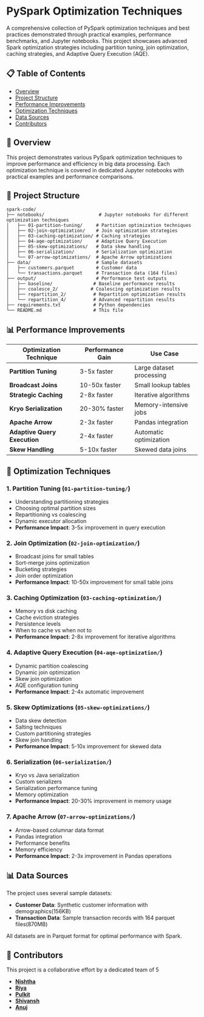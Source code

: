 # PySpark Optimization Techniques

A comprehensive collection of PySpark optimization techniques and best practices demonstrated through practical examples, performance benchmarks, and Jupyter notebooks. This project showcases advanced Spark optimization strategies including partition tuning, join optimization, caching strategies, and Adaptive Query Execution (AQE).

## 📋 Table of Contents

- [Overview](#-overview)
- [Project Structure](#-project-structure)
- [Performance Improvements](#-performance-improvements)
- [Optimization Techniques](#-optimization-techniques)
- [Data Sources](#-data-sources)
- [Contributors](#-contributors)

## 🎯 Overview

This project demonstrates various PySpark optimization techniques to improve performance and efficiency in big data processing. Each optimization technique is covered in dedicated Jupyter notebooks with practical examples and performance comparisons.

## 📁 Project Structure

```
spark-code/
├── notebooks/                    # Jupyter notebooks for different optimization techniques
│   ├── 01-partition-tuning/     # Partition optimization techniques
│   ├── 02-join-optimization/    # Join optimization strategies
│   ├── 03-caching-optimization/ # Caching strategies
│   ├── 04-aqe-optimization/     # Adaptive Query Execution
│   ├── 05-skew-optimizations/   # Data skew handling
│   ├── 06-serialization/        # Serialization optimization
│   └── 07-arrow-optimizations/  # Apache Arrow optimizations
├── data/                        # Sample datasets
│   ├── customers.parquet        # Customer data
│   └── transactions.parquet     # Transaction data (164 files)
├── output/                      # Performance test outputs
│   ├── baseline/               # Baseline performance results
│   ├── coalesce_2/            # Coalescing optimization results
│   ├── repartition_2/          # Repartition optimization results
│   └── repartition_4/          # Advanced repartition results
├── requirements.txt            # Python dependencies
└── README.md                   # This file
```


## 📊 Performance Improvements

| Optimization Technique | Performance Gain | Use Case |
|------------------------|------------------|----------|
| **Partition Tuning** | 3-5x faster | Large dataset processing |
| **Broadcast Joins** | 10-50x faster | Small lookup tables |
| **Strategic Caching** | 2-8x faster | Iterative algorithms |
| **Kryo Serialization** | 20-30% faster | Memory-intensive jobs |
| **Apache Arrow** | 2-3x faster | Pandas integration |
| **Adaptive Query Execution** | 2-4x faster | Automatic optimization |
| **Skew Handling** | 5-10x faster | Skewed data joins |

## 🚀 Optimization Techniques

### 1. Partition Tuning (`01-partition-tuning/`)
- Understanding partitioning strategies
- Choosing optimal partition sizes
- Repartitioning vs coalescing
- Dynamic executor allocation
- **Performance Impact**: 3-5x improvement in query execution

### 2. Join Optimization (`02-join-optimization/`)
- Broadcast joins for small tables
- Sort-merge joins optimization
- Bucketing strategies
- Join order optimization
- **Performance Impact**: 10-50x improvement for small table joins

### 3. Caching Optimization (`03-caching-optimization/`)
- Memory vs disk caching
- Cache eviction strategies
- Persistence levels
- When to cache vs when not to
- **Performance Impact**: 2-8x improvement for iterative algorithms

### 4. Adaptive Query Execution (`04-aqe-optimization/`)
- Dynamic partition coalescing
- Dynamic join optimization
- Skew join optimization
- AQE configuration tuning
- **Performance Impact**: 2-4x automatic improvement

### 5. Skew Optimizations (`05-skew-optimizations/`)
- Data skew detection
- Salting techniques
- Custom partitioning strategies
- Skew join handling
- **Performance Impact**: 5-10x improvement for skewed data

### 6. Serialization (`06-serialization/`)
- Kryo vs Java serialization
- Custom serializers
- Serialization performance tuning
- Memory optimization
- **Performance Impact**: 20-30% improvement in memory usage

### 7. Apache Arrow (`07-arrow-optimizations/`)
- Arrow-based columnar data format
- Pandas integration
- Performance benefits
- Memory efficiency
- **Performance Impact**: 2-3x improvement in Pandas operations

## 📊 Data Sources

The project uses several sample datasets:

- **Customer Data**: Synthetic customer information with demographics(156KB)
- **Transaction Data**: Sample transaction records with 164 parquet files(870MB)

All datasets are in Parquet format for optimal performance with Spark.

## 👥 Contributors

This project is a collaborative effort by a dedicated team of 5
- [**Nishtha**](https://github.com/novnishtha)
- [**Riya**](https://github.com/Riyag012)
- [**Pulkit**](https://github.com/pulkitjn3010)
- [**Shivansh**](https://github.com/sh1vanshgaur)
- [**Anuj**](https://github.com/animus08)
